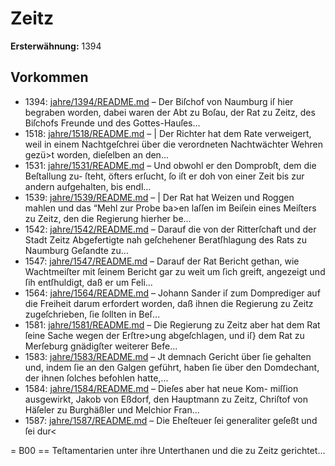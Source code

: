 # Zeitz

**Ersterwähnung:** 1394

## Vorkommen
- 1394: [jahre/1394/README.md](../jahre/1394/README.md) – Der Biſchof von Naumburg iſ hier begraben worden,
dabei waren der Abt zu Boſau, der Rat zu Zeitz, des
Biſchofs Freunde und des Gottes-Hauſes...
- 1518: [jahre/1518/README.md](../jahre/1518/README.md) – |
Der Richter hat dem Rate verweigert, weil in einem
Nachtgeſchrei über die verordneten Nachtwächter Wehren
gezü>t worden, dieſelben an den...
- 1531: [jahre/1531/README.md](../jahre/1531/README.md) – Und obwohl er den Domprobſt, dem die Beſtallung zu-
ſteht, öfters erſucht, ſo iſt er doh von einer Zeit bis zur
andern aufgehalten, bis endl...
- 1539: [jahre/1539/README.md](../jahre/1539/README.md) – |
Der Rat hat Weizen und Roggen mahlen und das
“Mehl zur Probe ba>en laſſen im Beiſein eines Meiſters
zu Zeitz, den die Regierung hierher be...
- 1542: [jahre/1542/README.md](../jahre/1542/README.md) – Darauf die von der Ritterſchaft und der Stadt Zeitz
Abgefertigte nah geſchehener Beratſhlagung des Rats zu
Naumburg Geſandte zu...
- 1547: [jahre/1547/README.md](../jahre/1547/README.md) – Darauf der Rat Bericht
gethan, wie Wachtmeiſter mit ſeinem Bericht gar zu weit
um ſich greift, angezeigt und ſih entſhuldigt, daß er um
Feli...
- 1564: [jahre/1564/README.md](../jahre/1564/README.md) – Johann Sander iſ zum Domprediger auf die
Freiheit darum erfordert worden, daß ihnen die Regierung
zu Zeitz zugeſchrieben, ſie ſollten in Beſ...
- 1581: [jahre/1581/README.md](../jahre/1581/README.md) – Die Regierung zu Zeitz aber hat dem Rat
ſeine Sache wegen der Erſtre>ung abgeſchlagen, und iſ}
dem Rat zu Merſeburg gnädigſter weiterer Befe...
- 1583: [jahre/1583/README.md](../jahre/1583/README.md) – Jt demnach
Gericht über ſie gehalten und, indem ſie an den Galgen
geführt, haben ſie über den Domdechant, der ihnen ſolches
befohlen hatte,...
- 1584: [jahre/1584/README.md](../jahre/1584/README.md) – Dieſes aber hat neue Kom-
miſſion ausgewirkt, Jakob von Eßdorf, den Hauptmann
zu Zeitz, Chriſtof von Häſeler zu Burghäßler und Melchior
Fran...
- 1587: [jahre/1587/README.md](../jahre/1587/README.md) – Die Eheſteuer ſei generaliter geſeßt und ſei dur<


= B00 ==
Teſtamentarien unter ihre Unterthanen und die zu Zeitz
gerichtet...
